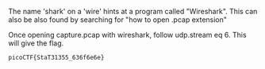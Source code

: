 The name 'shark' on a 'wire' hints at a program called "Wireshark".
This can also be also found by searching for "how to open .pcap extension"

Once opening capture.pcap with wireshark, follow udp.stream eq 6. This will give the flag. 

`picoCTF{StaT31355_636f6e6e}`
